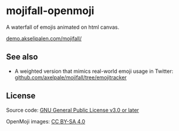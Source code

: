 # mojifall-openmoji

A waterfall of emojis animated on html canvas.

[demo.akselipalen.com/mojifall/](http://demo.akselipalen.com/mojifall/)

## See also

- A weighted version that mimics real-world emoji usage in Twitter: [github.com/axelpale/mojifall/tree/emojitracker](https://github.com/axelpale/mojifall/tree/emojitracker)

## License

Source code: [GNU General Public License v3.0 or later](https://spdx.org/licenses/GPL-3.0-or-later.html#licenseText)

OpenMoji images: [CC BY-SA 4.0](https://creativecommons.org/licenses/by-sa/4.0/)
